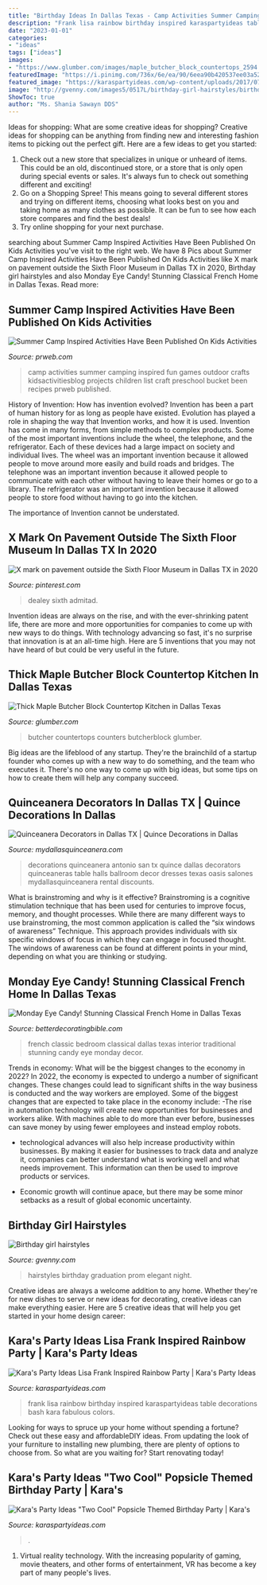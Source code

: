 ```yaml
---
title: "Birthday Ideas In Dallas Texas - Camp Activities Summer Camping Inspired Fun Games Outdoor Crafts Kidsactivitiesblog Projects Children List Craft Preschool Bucket Been Recipes Prweb Published"
description: "Frank lisa rainbow birthday inspired karaspartyideas table decorations bash kara fabulous colors"
date: "2023-01-01"
categories:
- "ideas"
tags: ["ideas"]
images:
- "https://www.glumber.com/images/maple_butcher_block_countertops_2594.jpg"
featuredImage: "https://i.pinimg.com/736x/6e/ea/90/6eea90b420537ee03a52882e7210ce9c.jpg"
featured_image: "https://karaspartyideas.com/wp-content/uploads/2017/07/22Two-Cool22-Popsicle-Themed-Birthday-Party-via-Karas-Party-Ideas-KarasPartyIdeas.com29-683x1024.jpg"
image: "http://gvenny.com/images5/0517L/birthday-girl-hairstyles/birthday-girl-hairstyles-69_4.jpg"
ShowToc: true
author: "Ms. Shania Sawayn DDS"
---
```



Ideas for shopping: What are some creative ideas for shopping?
Creative ideas for shopping can be anything from finding new and interesting fashion items to picking out the perfect gift. Here are a few ideas to get you started: 
1. Check out a new store that specializes in unique or unheard of items. This could be an old, discontinued store, or a store that is only open during special events or sales. It's always fun to check out something different and exciting! 
2. Go on a Shopping Spree! This means going to several different stores and trying on different items, choosing what looks best on you and taking home as many clothes as possible. It can be fun to see how each store compares and find the best deals! 
3. Try online shopping for your next purchase.

	

		
searching about Summer Camp Inspired Activities Have Been Published On Kids Activities you've visit to the right web. We have 8 Pics about Summer Camp Inspired Activities Have Been Published On Kids Activities like X mark on pavement outside the Sixth Floor Museum in Dallas TX in 2020, Birthday girl hairstyles and also Monday Eye Candy! Stunning Classical French Home in Dallas Texas. Read more:
		
    
## Summer Camp Inspired Activities Have Been Published On Kids Activities

<img loading=lazy src="http://ww1.prweb.com/prfiles/2014/04/21/11769874/50-Camp-inspired-Activities-on-Kids-Activities-Blog-1.jpg.jpg" onerror="this.onerror=null;this.src='https://tse1.mm.bing.net/th?id=OIP.THIus79hMYIzVj6yGmHvFQHaKl&amp;pid=15.1';" alt="Summer Camp Inspired Activities Have Been Published On Kids Activities">

_Source: prweb.com_

>camp activities summer camping inspired fun games outdoor crafts kidsactivitiesblog projects children list craft preschool bucket been recipes prweb published. 

	

History of Invention: How has invention evolved?
Invention has been a part of human history for as long as people have existed. Evolution has played a role in shaping the way that Invention works, and how it is used. Invention has come in many forms, from simple methods to complex products. 
Some of the most important inventions include the wheel, the telephone, and the refrigerator. Each of these devices had a large impact on society and individual lives. The wheel was an important invention because it allowed people to move around more easily and build roads and bridges. The telephone was an important invention because it allowed people to communicate with each other without having to leave their homes or go to a library. The refrigerator was an important invention because it allowed people to store food without having to go into the kitchen. 

The importance of Invention cannot be understated.

    
## X Mark On Pavement Outside The Sixth Floor Museum In Dallas TX In 2020

<img loading=lazy src="https://i.pinimg.com/736x/6e/ea/90/6eea90b420537ee03a52882e7210ce9c.jpg" onerror="this.onerror=null;this.src='https://tse1.mm.bing.net/th?id=OIP.anlbXFkSeAODWcz-aZ8UZgHaJ3&amp;pid=15.1';" alt="X mark on pavement outside the Sixth Floor Museum in Dallas TX in 2020">

_Source: pinterest.com_

>dealey sixth admitad. 

	

Invention ideas are always on the rise, and with the ever-shrinking patent life, there are more and more opportunities for companies to come up with new ways to do things. With technology advancing so fast, it's no surprise that innovation is at an all-time high. Here are 5 inventions that you may not have heard of but could be very useful in the future.

    
## Thick Maple Butcher Block Countertop Kitchen In Dallas Texas

<img loading=lazy src="https://www.glumber.com/images/maple_butcher_block_countertops_2594.jpg" onerror="this.onerror=null;this.src='https://tse1.mm.bing.net/th?id=OIP.ECYR_noPRErNcmRiL91RnAHaFv&amp;pid=15.1';" alt="Thick Maple Butcher Block Countertop Kitchen in Dallas Texas">

_Source: glumber.com_

>butcher countertops counters butcherblock glumber. 

	

Big ideas are the lifeblood of any startup. They're the brainchild of a startup founder who comes up with a new way to do something, and the team who executes it. There's no one way to come up with big ideas, but some tips on how to create them will help any company succeed.

    
## Quinceanera Decorators In Dallas TX | Quince Decorations In Dallas

<img loading=lazy src="https://www.mydallasquinceanera.com/sites/default/files/attach/oasisballroom1oasis48_0.jpg" onerror="this.onerror=null;this.src='https://tse4.mm.bing.net/th?id=OIP.VczfynuULfVNreqggKj2ngHaLH&amp;pid=15.1';" alt="Quinceanera Decorators in Dallas TX | Quince Decorations in Dallas">

_Source: mydallasquinceanera.com_

>decorations quinceanera antonio san tx quince dallas decorators quinceaneras table halls ballroom decor dresses texas oasis salones mydallasquinceanera rental discounts. 

	

What is brainstroming and why is it effective?
Brainstroming is a cognitive stimulation technique that has been used for centuries to improve focus, memory, and thought processes. While there are many different ways to use brainstroming, the most common application is called the “six windows of awareness” Technique. This approach provides individuals with six specific windows of focus in which they can engage in focused thought. The windows of awareness can be found at different points in your mind, depending on what you are thinking or studying.

    
## Monday Eye Candy! Stunning Classical French Home In Dallas Texas

<img loading=lazy src="http://www.betterdecoratingbible.com/wp-content/uploads/2014/10/traditional-Bedroom1.jpg" onerror="this.onerror=null;this.src='https://tse3.mm.bing.net/th?id=OIP.0H77o4lxBYG0J-3swsxAgAHaHT&amp;pid=15.1';" alt="Monday Eye Candy! Stunning Classical French Home in Dallas Texas">

_Source: betterdecoratingbible.com_

>french classic bedroom classical dallas texas interior traditional stunning candy eye monday decor. 

	

Trends in economy: What will be the biggest changes to the economy in 2022?
In 2022, the economy is expected to undergo a number of significant changes. These changes could lead to significant shifts in the way business is conducted and the way workers are employed. Some of the biggest changes that are expected to take place in the economy include: 
-The rise in automation technology will create new opportunities for businesses and workers alike. With machines able to do more than ever before, businesses can save money by using fewer employees and instead employ robots. 

- technological advances will also help increase productivity within businesses. By making it easier for businesses to track data and analyze it, companies can better understand what is working well and what needs improvement. This information can then be used to improve products or services. 

- Economic growth will continue apace, but there may be some minor setbacks as a result of global economic uncertainty.

    
## Birthday Girl Hairstyles

<img loading=lazy src="http://gvenny.com/images5/0517L/birthday-girl-hairstyles/birthday-girl-hairstyles-69_4.jpg" onerror="this.onerror=null;this.src='https://tse4.mm.bing.net/th?id=OIP.ujnTDbOM7I9GBSRDrkAEewAAAA&amp;pid=15.1';" alt="Birthday girl hairstyles">

_Source: gvenny.com_

>hairstyles birthday graduation prom elegant night. 

	

Creative ideas are always a welcome addition to any home. Whether they're for new dishes to serve or new ideas for decorating, creative ideas can make everything easier. Here are 5 creative ideas that will help you get started in your home design career: 

    
## Kara&#039;s Party Ideas Lisa Frank Inspired Rainbow Party | Kara&#039;s Party Ideas

<img loading=lazy src="http://karaspartyideas.com/wp-content/uploads/2017/11/Lisa-Frank-Inspired-Rainbow-Party-via-Karas-Party-Ideas-KarasPartyIdeas.com24.jpg" onerror="this.onerror=null;this.src='https://tse3.mm.bing.net/th?id=OIP.bxc3z_KG8GvJ13_uJs8aZgDMEy&amp;pid=15.1';" alt="Kara&#039;s Party Ideas Lisa Frank Inspired Rainbow Party | Kara&#039;s Party Ideas">

_Source: karaspartyideas.com_

>frank lisa rainbow birthday inspired karaspartyideas table decorations bash kara fabulous colors. 

	

Looking for ways to spruce up your home without spending a fortune? Check out these easy and affordableDIY ideas. From updating the look of your furniture to installing new plumbing, there are plenty of options to choose from. So what are you waiting for? Start renovating today!

    
## Kara&#039;s Party Ideas &quot;Two Cool&quot; Popsicle Themed Birthday Party | Kara&#039;s

<img loading=lazy src="https://karaspartyideas.com/wp-content/uploads/2017/07/22Two-Cool22-Popsicle-Themed-Birthday-Party-via-Karas-Party-Ideas-KarasPartyIdeas.com29-683x1024.jpg" onerror="this.onerror=null;this.src='https://tse1.mm.bing.net/th?id=OIP.7mjxKmtJip_R03Sf9blfAwHaLG&amp;pid=15.1';" alt="Kara&#039;s Party Ideas &quot;Two Cool&quot; Popsicle Themed Birthday Party | Kara&#039;s">

_Source: karaspartyideas.com_

>. 

	

1. Virtual reality technology. With the increasing popularity of gaming, movie theaters, and other forms of entertainment, VR has become a key part of many people's lives.


